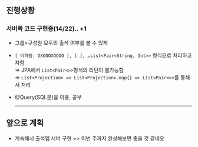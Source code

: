 ## 진행상황

### 서버쪽 코드 구현중(14/22).. +1

- 그룹>구성원 모두의 출석 여부를 볼 수 있게

- `[ 이학림: OXOOOXOOOO ], [ ], …List<Pair<String, Int>>` 형식으로 처리하고자함  
  ⇒ JPA에서 `List<Pair<>>`형식의 리턴이 불가능함  
  ⇒ `List<Projection> => List<Projection>.map{} => List<Pair<>>`를 통해서 처리

- @Query(SQL문)을 이용, 공부

  ***

## 앞으로 계획

- 계속해서 출석앱 서버 구현 => 이번 주까지 완성해보면 좋을 것 같네요
